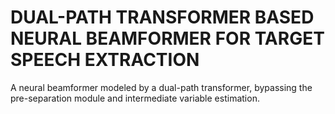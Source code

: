 # DUAL-PATH TRANSFORMER BASED NEURAL BEAMFORMER FOR TARGET SPEECH EXTRACTION
A neural beamformer modeled by a dual-path transformer, bypassing the pre-separation module and intermediate variable estimation.
